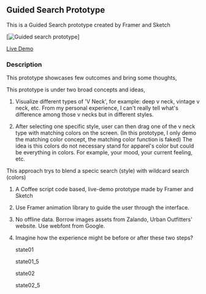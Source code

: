 ## Guided Search Prototype
This is a Guided Search prototype created by Framer and Sketch

[![Guided search prototype](https://media.giphy.com/media/2xPPD5n2ERJTJi83aQ/giphy.gif)]

[Live Demo](https://framer.cloud/nslkn)

### Description
This prototype showcases few outcomes and bring some thoughts,

This prototype is under two broad concepts and ideas,
1. Visualize different types of 'V Neck', for example: deep v neck, vintage v neck, etc. 
From my personal experience, I can't really tell what's difference among those v necks but in different styles.

2. After selecting one specific style, user can then drag one of the v neck type with matching colors on the screen. (In this prototype, I only demo the matching color concept, the matching color function is faked) The idea is this colors do not necessary stand for apparel's color but could be everything in colors. For example, your mood, your current feeling, etc. 

This approach trys to blend a specic search (style) with wildcard search (colors)

1. A Coffee script code based, live-demo prototype made by Framer and Sketch 
2. Use Framer animation library to guide the user through the interface. 
3. No offline data. Borrow images assets from Zalando, Urban Outfitters' website. Use webfont from Google. 
4. Imagine how the experience might be before or after these two steps?

   state01
   
   state01_5
   
   state02
   
   state02_5


